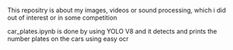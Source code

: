 This repositry is about my images, videos or sound processing, which i did out of interest or in some competition

car_plates.ipynb is done by using YOLO V8 and it detects and prints the number plates on the cars using easy ocr
